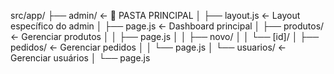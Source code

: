 src/app/
├── admin/ ← 🎯 PASTA PRINCIPAL
│ ├── layout.js ← Layout específico do admin
│ ├── page.js ← Dashboard principal
│ ├── produtos/ ← Gerenciar produtos
│ │ ├── page.js
│ │ ├── novo/
│ │ └── [id]/
│ ├── pedidos/ ← Gerenciar pedidos
│ │ └── page.js
│ └── usuarios/ ← Gerenciar usuários
│ └── page.js
